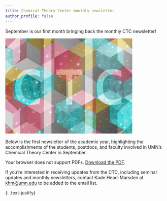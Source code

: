```yaml
---
title: Chemical Theory Center monthly newsletter
author_profile: false
---
```


September is our first month bringing back the monthly CTC newsletter! 
 
 <img src="/assets/images/CTC-logo.jpg" alt="" style="width:400px;">

Below is the first newsletter of the academic year, highlighting the accomplishments of the students, postdocs, and faculty involved in UMN’s Chemical Theory Center in September.

 <object data="/assets/files/September-2025-CTC-Newsletter.pdf" type="application/pdf" width="100%">
     <p>Your browser does not support PDFs. 
        <a href="/assets/files/September-2025-CTC-Newsletter.pdf">Download the PDF</a>.</p>
 </object>

If you’re interested in receiving updates from the CTC, including seminar updates and monthly newsletters, contact Kade Head-Marsden at  <a href = "mailto: khm@umn.edu">khm@umn.edu</a> to be added to the email list. 

{: .text-justify}
